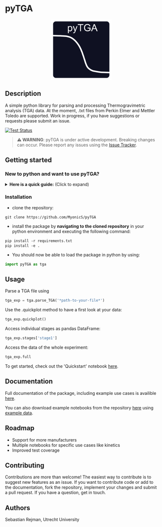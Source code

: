 # pyTGA

<p align="center">
  <img src="https://raw.githubusercontent.com/MyonicS/pyTGA/main/docs/source/_static/logo_v1_bright_2.svg" alt="pyTGA logo" width="200"/>
</p>


## Description
A simple python library for parsing and processing Thermogravimetric analysis (TGA) data. At the moment, .txt files from Perkin Elmer and Mettler Toledo are supported. Work in progress, if you have suggestions or requests please submit an issue.

[![Test Status](https://github.com/MyonicS/pyTGA/actions/workflows/test.yml/badge.svg)](https://github.com/MyonicS/pyTGA/actions/workflows/test.yml)

> **⚠️ WARNING**: pyTGA is under active development. Breaking changes can occur. Please report any issues using the [Issue Tracker](https://github.com/MyonicS/pyTGA/issues).

## Getting started

### New to python and want to use pyTGA?
<details>
<summary><b>Here is a quick guide:</b> (Click to expand)</summary>

#### Install a distribution
The easiest way to get started with Python for scientific computing is with [Anaconda](https://www.anaconda.com/download/):
- Includes Python, package manager, and many scientific libraries
- Provides a user-friendly interface (Anaconda Navigator)
- Comes with Jupyter Notebook for interactive analysis
- Handles most dependencies automatically

#### Install a code editor
To be able to write and run code, you should use a code editor such as
- [VS Code](https://code.visualstudio.com/) - a free, open-source editor with excellent Python support
- [Spyder](https://www.spyder-ide.org/) - a scientific environment designed for Python

#### Learn the basics
There are plenty of online tutorials availible. Here are some recommendations:
- [Boot.dev](https://www.boot.dev/)
- [sololearn](https://www.sololearn.com/en/)

#### Learn about the most important libraries
For many applications in science, you wont need much more than these 3 libraries:
- [NumPy](https://numpy.org/) - fundamental package for scientific computing in Python
- [pandas](https://pandas.pydata.org/) - data analysis and manipulation library
- [Matplotlib](https://matplotlib.org/) - comprehensive library for plotting
</details>

### Installation 
- clone the repository:
```
git clone https://github.com/MyonicS/pyTGA
```
- install the package by **navigating to the cloned repository** in your python environment and executing the following command:

```
pip install -r requirements.txt
pip install -e .
```
- You should now be able to load the package in python by using:

```python
import pyTGA as tga
```

## Usage
Parse a TGA file using 
```python
tga_exp = tga.parse_TGA('*path-to-your-file*')
```
Use the .quickplot method to have a first look at your data: 

```python
tga_exp.quickplot()
```
Access individual stages as pandas DataFrame:

```python
tga_exp.stages['stage1']
```
Access the data of the whole experiment:

```python
tga_exp.full
```
To get started, check out the 'Quickstart' notebook [here](https://pytga.readthedocs.io/en/latest/notebooks/example_Notebook.html).

## Documentation

Full documentation of the package, including example use cases is availible [here](https://pytga.readthedocs.io/).

You can also download example notebooks from the repository [here](https://github.com/MyonicS/pyTGA/tree/main/docs/source/notebooks) using [example data](https://github.com/MyonicS/pyTGA/tree/main/example_data).


## Roadmap
- Support for more manufacturers
- Multiple notebooks for specific use cases like kinetics
- Improved test coverage


## Contributing
Contributions are more than welcome!
The easiest way to contribute is to suggest new features as an issue.
If you want to contribute code or add to the documentation, fork the repository, implement your changes and submit a pull request.
If you have a question, get in touch.

## Authors
Sebastian Rejman, Utrecht University

## 


